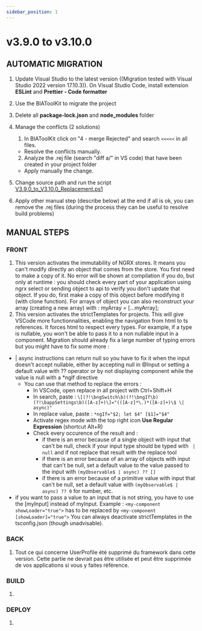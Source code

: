 ```yaml
---
sidebar_position: 1
---
```

# v3.9.0 to v3.10.0

## AUTOMATIC MIGRATION
 
1. Update Visual Studio to the latest version ((Migration tested with Visual Studio 2022 version 17.10.3)). On Visual Studio Code, install extension **ESLint** and **Prettier - Code formatter**
2. Use the BIAToolKit to migrate the project
3. Delete all **package-lock.json** and **node_modules** folder

4. Manage the conflicts (2 solutions)
   1. In BIAToolKit click on "4 - merge Rejected" and search `<<<<<` in all files.  
    * Resolve the conflicts manually.
   2. Analyze the .rej file (search "diff a/" in VS code) that have been created in your project folder
     * Apply manually the change.

5. Change source path and run the script [V3.9.0_to_V3.10.0_Replacement.ps1](./Scripts/V3.9.0_to_V3.10.0_Replacement.ps1)

6. Apply other manual step (describe below) at the end if all is ok, you can remove the .rej files (during the process they can be useful to resolve build problems)

## MANUAL STEPS
### FRONT
1. This version activates the immutability of NGRX stores. It means you can't modify directly an object that comes from the store. You first need to make a copy of it. No error will be shown at compilation if you do, but only at runtime : you should check every part of your application using ngrx select or sending object to api to verify you don't update that object. If you do, first make a copy of this object before modifying it (with clone function). For arrays of object you can also reconstruct your array (creating a new array) with : myArray = \[...myArray\];
2. This version activates the strictTemplates for projects. This will give VSCode more functionnalities, enabling the navigation from html to ts references. It forces html to respect every types. For example, if a type is nullable, you won't be able to pass it to a non nullable input in a component.
Migration should already fix a large number of typing errors but you might have to fix some more :
- | async instructions can return null so you have to fix it when the input doesn't accept nullable, either by accepting null in @Input or setting a default value with ?? operator or by not displaying component while the value is null with a *ngIf directive
  * You can use that method to replace the errors :
    * In VSCode, open replace in all project with Ctrl+Shift+H
    * In search, paste : `\[(?!\bngSwitch\b)(?!\bngIf\b)(?!\bappSettings\b)([A-z]+)\]="(([A-z]*\.)*([A-z]+)\$ \| async)"`
    * In replace value, paste : `*ngIf="$2; let $4" [$1]="$4"`
    * Activate regex mode with the top right icon **Use Regular Expression** (shortcut Alt+R)
    * Check every occurence of the result and : 
      * if there is an error because of a single object with input that can't be null, check if your input type should be typed with ` | null` and if not replace that result with the replace tool
      * if there is an error because of an array of objects with input that can't be null, set a default value to the value passed to the input with `(myObservable$ | async) ?? []`
      * if there is an error because of a primitive value with input that can't be null, set a default value with `(myObservable$ | async) ?? 0` for number, etc.
- if you want to pass a value to an input that is not string, you have to use the \[myInput\] instead of myInput.
Example :
`<my-component showLoader="true">` has to be replaced by `<my-component [showLoader]="true">`
You can always deactivate strictTemplates in the tsconfig.json (though unadvisable).
### BACK
1. Tout ce qui concerne UserProfile été supprimé du framework dans cette version. Cette partie ne devrait pas être utilisée et peut être supprimée de vos applications si vous y faites référence.

### BUILD
1. 

### DEPLOY
1. 